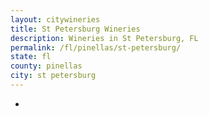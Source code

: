 ```yaml
---
layout: citywineries
title: St Petersburg Wineries
description: Wineries in St Petersburg, FL
permalink: /fl/pinellas/st-petersburg/
state: fl
county: pinellas
city: st petersburg
---
```

-
